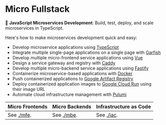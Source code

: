 # Micro Fullstack

:maple_leaf: **JavaScript Microservices Development**: Build, test, deploy, and scale microservices in TypeScript.

Here's how to make microservices development quick and easy:

- Develop microservice applications using [TypeScript][typescript]
- Integrate multiple single-page applications on a single page with [Garfish][garfish]
- Develop multiple micro-frontend service applications using [Vue][vue]
- Design a service gateway and registry with [Caddy][caddy]
- Develop multiple micro-backend service applications using [Fastify][fastify]
- Containerize microservice-based applications with [Docker][docker]
- Push containerized applications to [Google Artifact Registry][google-artifact-registry]
- Deploy containerized application images to [Google Cloud Run][google-cloud-run] using their image URL
- Automate cloud infrastructure management with [Pulumi][pulumi]

[typescript]: https://www.typescriptlang.org/
[garfish]: https://www.garfishjs.org/
[vue]: https://vuejs.org/
[caddy]: https://caddyserver.com/
[fastify]: https://fastify.dev/
[docker]: https://www.docker.com/
[google-artifact-registry]: https://cloud.google.com/artifact-registry/docs
[google-cloud-run]: https://cloud.google.com/run
[pulumi]: https://www.pulumi.com/

| Micro Frontends     | Micro Backends      | Infrastructure as Code |
| ------------------- | ------------------- | ---------------------- |
| See [./mfe](./mfe). | See [./mbe](./mbe). | See [./iac](./iac).    |
